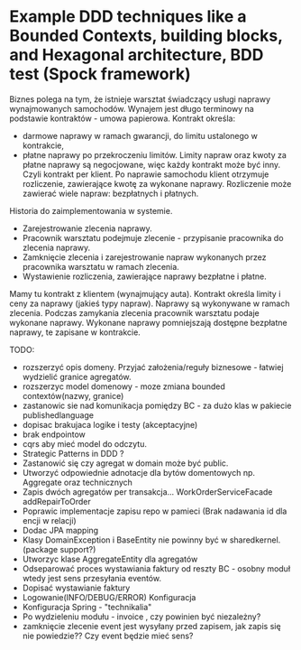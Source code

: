 # Example DDD techniques like a Bounded Contexts, building blocks, and Hexagonal architecture, BDD test (Spock framework)




Biznes polega na tym, że istnieje warsztat świadczący usługi naprawy wynajmowanych samochodów.
Wynajem jest długo terminowy na podstawie kontraktów - umowa papierowa.
Kontrakt określa:
- darmowe naprawy w ramach gwarancji, do limitu ustalonego w kontrakcie,
- płatne naprawy po przekroczeniu limitów.
Limity napraw oraz kwoty za płatne naprawy są negocjowane, więc każdy kontrakt może być inny.
Czyli kontrakt per klient.
Po naprawie samochodu klient otrzymuje rozliczenie, zawierające kwotę za wykonane naprawy.
Rozliczenie może zawierać wiele napraw: bezpłatnych i płatnych.

Historia do zaimplementowania w systemie.
- Zarejestrowanie zlecenia naprawy.
- Pracownik warsztatu podejmuje zlecenie - przypisanie pracownika do zlecenia naprawy.
- Zamknięcie zlecenia i zarejestrowanie napraw wykonanych przez pracownika warsztatu w ramach zlecenia.
- Wystawienie rozliczenia, zawierające naprawy bezpłatne i płatne.

Mamy tu kontrakt z klientem (wynajmujący auta). Kontrakt określa limity i ceny za naprawy (jakieś typy napraw).
Naprawy są wykonywane w ramach zlecenia. Podczas zamykania zlecenia pracownik warsztatu podaje wykonane naprawy.
Wykonane naprawy pomniejszają dostępne bezpłatne naprawy, te zapisane w kontrakcie.




TODO:

 + rozszerzyć opis domeny. Przyjać założenia/reguły biznesowe - łatwiej wydzielić granice agregatów.
 + rozszerzyc model domenowy - moze zmiana bounded contextów(nazwy, granice)
 + zastanowic sie nad komunikacja pomiędzy BC - za dużo klas w pakiecie publishedlanguage
 + dopisac brakujaca logike i testy (akceptacyjne)
 + brak endpointow
 + cqrs aby mieć model do odczytu.
 + Strategic Patterns in DDD ?
 + Zastanowić się czy agregat w domain może być public.
 + Utworzyć odpowiednie adnotacje dla bytów domentowych np. Aggregate oraz technicznych
 + Zapis dwóch agregatów per transakcja... WorkOrderServiceFacade    addRepairToOrder
 + Poprawic implementacje zapisu repo w pamieci (Brak nadawania id dla encji w relacji)
 + Dodac JPA mapping
 + Klasy DomainException i BaseEntity nie powinny być w sharedkernel. (package support?)
 + Utworzyc klase AggregateEntity dla agregatów
 + Odseparować proces wystawiania faktury od reszty BC - osobny moduł wtedy jest sens przesyłania eventów.
 + Dopisać wystawianie faktury
 + Logowanie(INFO/DEBUG/ERROR) Konfiguracja
 + Konfiguracja Spring - "technikalia"
 + Po wydzieleniu modułu -  invoice , czy powinien być niezależny?
 + zamknięcie zlecenie event jest wysyłany przed zapisem, jak zapis się nie powiedzie?? Czy event będzie mieć sens? 
